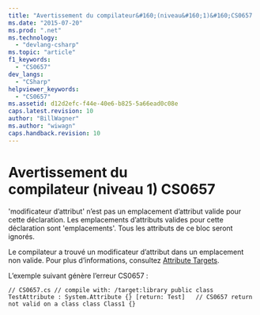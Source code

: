 ```yaml
---
title: "Avertissement du compilateur&#160;(niveau&#160;1)&#160;CS0657 | Microsoft Docs"
ms.date: "2015-07-20"
ms.prod: ".net"
ms.technology: 
  - "devlang-csharp"
ms.topic: "article"
f1_keywords: 
  - "CS0657"
dev_langs: 
  - "CSharp"
helpviewer_keywords: 
  - "CS0657"
ms.assetid: d12d2efc-f44e-40e6-b825-5a66ead0c08e
caps.latest.revision: 10
author: "BillWagner"
ms.author: "wiwagn"
caps.handback.revision: 10
---
```

# Avertissement du compilateur&#160;(niveau&#160;1)&#160;CS0657
'modificateur d’attribut' n’est pas un emplacement d’attribut valide pour cette déclaration. Les emplacements d’attributs valides pour cette déclaration sont 'emplacements'. Tous les attributs de ce bloc seront ignorés.  
  
 Le compilateur a trouvé un modificateur d’attribut dans un emplacement non valide. Pour plus d’informations, consultez [Attribute Targets](http://msdn.microsoft.com/fr-fr/59a261f0-1cfb-4aa5-b610-6b735389882c).  
  
 L’exemple suivant génère l’erreur CS0657 :  
  
```  
// CS0657.cs // compile with: /target:library public class TestAttribute : System.Attribute {} [return: Test]   // CS0657 return not valid on a class class Class1 {}  
```